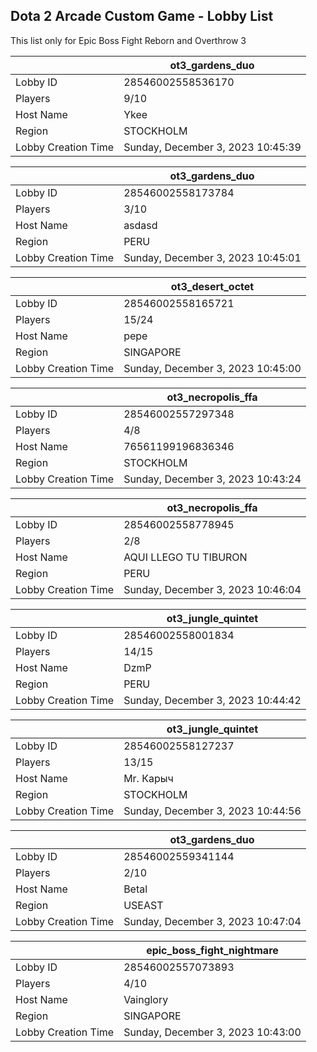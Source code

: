 ## Dota 2 Arcade Custom Game - Lobby List

This list only for Epic Boss Fight Reborn and Overthrow 3

|  | ot3_gardens_duo |
| ------ | ------ |
| Lobby ID | 28546002558536170 |
| Players | 9/10 |
| Host Name | Ykee |
| Region | STOCKHOLM |
| Lobby Creation Time | Sunday, December 3, 2023 10:45:39 |


|  | ot3_gardens_duo |
| ------ | ------ |
| Lobby ID | 28546002558173784 |
| Players | 3/10 |
| Host Name | asdasd |
| Region | PERU |
| Lobby Creation Time | Sunday, December 3, 2023 10:45:01 |


|  | ot3_desert_octet |
| ------ | ------ |
| Lobby ID | 28546002558165721 |
| Players | 15/24 |
| Host Name | pepe |
| Region | SINGAPORE |
| Lobby Creation Time | Sunday, December 3, 2023 10:45:00 |


|  | ot3_necropolis_ffa |
| ------ | ------ |
| Lobby ID | 28546002557297348 |
| Players | 4/8 |
| Host Name | 76561199196836346 |
| Region | STOCKHOLM |
| Lobby Creation Time | Sunday, December 3, 2023 10:43:24 |


|  | ot3_necropolis_ffa |
| ------ | ------ |
| Lobby ID | 28546002558778945 |
| Players | 2/8 |
| Host Name | AQUI LLEGO TU TIBURON |
| Region | PERU |
| Lobby Creation Time | Sunday, December 3, 2023 10:46:04 |


|  | ot3_jungle_quintet |
| ------ | ------ |
| Lobby ID | 28546002558001834 |
| Players | 14/15 |
| Host Name | DzmP |
| Region | PERU |
| Lobby Creation Time | Sunday, December 3, 2023 10:44:42 |


|  | ot3_jungle_quintet |
| ------ | ------ |
| Lobby ID | 28546002558127237 |
| Players | 13/15 |
| Host Name | Mr. Карыч |
| Region | STOCKHOLM |
| Lobby Creation Time | Sunday, December 3, 2023 10:44:56 |


|  | ot3_gardens_duo |
| ------ | ------ |
| Lobby ID | 28546002559341144 |
| Players | 2/10 |
| Host Name | Betal |
| Region | USEAST |
| Lobby Creation Time | Sunday, December 3, 2023 10:47:04 |


|  | epic_boss_fight_nightmare |
| ------ | ------ |
| Lobby ID | 28546002557073893 |
| Players | 4/10 |
| Host Name | Vainglory |
| Region | SINGAPORE |
| Lobby Creation Time | Sunday, December 3, 2023 10:43:00 |


